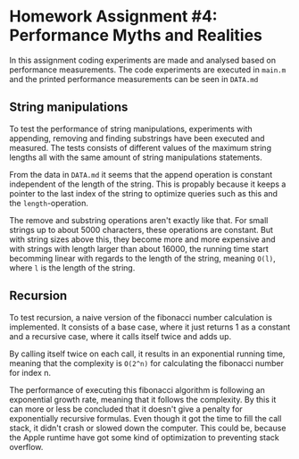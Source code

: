 # Homework Assignment #4: Performance Myths and Realities

In this assignment coding experiments are made and analysed based on performance measurements. The code experiments are executed in ```main.m``` and the printed performance measurements can be seen in ```DATA.md```

## String manipulations

To test the performance of string manipulations, experiments with appending, removing and finding substrings have been executed and measured. The tests consists of different values of the maximum string lengths all with the same amount of string manipulations statements.

From the data in ```DATA.md``` it seems that the append operation is constant independent of the length of the string. This is propably because it keeps a pointer to the last index of the string to optimize queries such as this and the ```length```-operation.

The remove and substring operations aren't exactly like that. For small strings up to about 5000 characters, these operations are constant. But with string sizes above this, they become more and more expensive and with strings with length larger than about 16000, the running time start becomming linear with regards to the length of the string, meaning ```O(l)```, where ```l``` is the length of the string.

## Recursion

To test recursion, a naive version of the fibonacci number calculation is implemented. It consists of a base case, where it just returns 1 as a constant and a recursive case, where it calls itself twice and adds up.

By calling itself twice on each call, it results in an exponential running time, meaning that the complexity is ```O(2^n)``` for calculating the fibonacci number for index n.

The performance of executing this fibonacci algorithm is following an exponential growth rate, meaning that it follows the complexity. By this it can more or less be concluded that it doesn't give a penalty for exponentially recursive formulas. Even though it got the time to fill the call stack, it didn't crash or slowed down the computer. This could be, because the Apple runtime have got some kind of optimization to preventing stack overflow.
